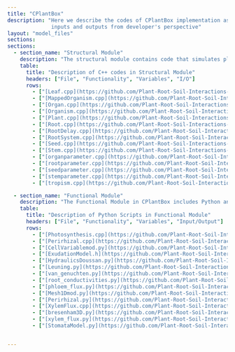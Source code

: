 ```yaml
---
title: "CPlantBox"
description: "Here we describe the codes of CPlantBox implementation as well as the instruction to install it along with its
              inputs and outputs from developer's perspective"
layout: "model_files"
sections:
sections:
  - section_name: "Structural Module"
    description: "The structural module contains code that simulates plant growth and morphology within the CPlantBox framework. It defines the characteristics and behavior of various plant organs like roots, stems, leaves, and seeds. Additionally, it handles tropism responses, enabling plants to adjust their growth direction in response to environmental cues. In essence, this module forms the basis for realistic plant growth simulations."
    table:
      title: "Description of C++ codes in Structural Module"
      headers: ["File", "Functionality", "Variables", "I/O"]
      rows:
        - ["[Leaf.cpp](https://github.com/Plant-Root-Soil-Interactions-Modelling/CPlantBox/blob/master/src/structural/Leaf.cpp)", "Manages leaf growth and development, covering creation, parameter computation, and visualization. Includes geometric properties and connectivity.", "Leaf identification, parameters, growth factors, geometry, tropism, connectivity.", "Input: Growth parameters, environment. Output: Leaf properties."]
        - ["[MappedOrganism.cpp](https://github.com/Plant-Root-Soil-Interactions-Modelling/CPlantBox/blob/master/src/structural/MappedOrganism.cpp)", "Handles plant structural management, including 3D soil grid mapping. Oversees initialization and simulation of root and shoot systems.", "Nodes, segments, radii, organ types, soil index, plant parameters, exchange zones.", "Input: Plant structure, soil parameters. Output: Plant structure, growth data."]
        - ["[Organ.cpp](https://github.com/Plant-Root-Soil-Interactions-Modelling/CPlantBox/blob/master/src/structural/Organ.cpp)", "Serves as a base class for plant organs (seeds, roots, stems, leaves), handling their development, geometry, and tree structure.", "Nodes, segments, organ tree, parameters, type, age, status.", "Input: Development parameters, time. Output: Organ structure, growth, geometry."]
        - ["[Organism.cpp](https://github.com/Plant-Root-Soil-Interactions-Modelling/CPlantBox/blob/master/src/structural/Organism.cpp)", "Provides simulation interface and manages OrganRandomParameters. Supports RSML and handles global node and organ index counters.", "Organ parameters, node/segment geometry, indices, RNG.", "Input: Simulation parameters. Output: Organism development, geometry, RSML."]
        - ["[Plant.cpp](https://github.com/Plant-Root-Soil-Interactions-Modelling/CPlantBox/blob/master/src/structural/Plant.cpp)", "Controls plant model simulation, managing tropisms, growth functions, and post-processing. Sets up simulation callbacks for tropisms and growth.", "Tropisms, growth functions, soil lookup, parameters, state, callbacks.", "Input: Initialization, growth parameters. Output: Growth, utilities."]
        - ["[Root.cpp](https://github.com/Plant-Root-Soil-Interactions-Modelling/CPlantBox/blob/master/src/structural/Root.cpp)", "Describes root growth, managing the creation of lateral roots and root-specific parameters. Provides capabilities for time-span growth simulation.", "Root parameters, types, state, node creation, tropism.", "Input: Growth parameters, environment. Output: Root growth, new nodes/roots."]
        - ["[RootDelay.cpp](https://github.com/Plant-Root-Soil-Interactions-Modelling/CPlantBox/blob/master/src/structural/RootDelay.cpp)", "Focuses on delayed lateral root growth, inheriting from Root class. Implements delay-based lateral root emergence.", "Root delay parameters, lateral root creation, root structure.", "Input: Growth parameters with delay. Output: Delayed root growth, structure."]
        - ["[RootSystem.cpp](https://github.com/Plant-Root-Soil-Interactions-Modelling/CPlantBox/blob/master/src/structural/RootSystem.cpp)", "Manages the entire root system, including base roots and parameters. Inherits from Organism class, integrating various root dynamics.", "Root parameters, tropisms, growth functions, state, tools.", "Input: Configuration, simulation parameters. Output: Root system growth, analysis."]
        - ["[Seed.cpp](https://github.com/Plant-Root-Soil-Interactions-Modelling/CPlantBox/blob/master/src/structural/Seed.cpp)", "Defines the Seed class, representing the plant's seed and managing the development of various organs. Integrates with plant organism structure.", "Seed development, organ management, integration with plant.", "Input: Plant configuration, organ parameters. Output: Organ initialization."]
        - ["[Stem.cpp](https://github.com/Plant-Root-Soil-Interactions-Modelling/CPlantBox/blob/master/src/structural/Stem.cpp)", "Handles stem growth and development, including lateral stem emergence and parameter computation. Supports various growth scenarios.", "Growth simulation, lateral management, parameter computation, growth modes.", "Input: Parameters, growth data. Output: Stem growth, data, parameters."]
        - ["[organparameter.cpp](https://github.com/Plant-Root-Soil-Interactions-Modelling/CPlantBox/blob/master/src/structural/organparameter.cpp)", "Central to configuring organ types in plants. Manages organ-specific and randomized parameters for simulation variability.", "Organ type setup, parameter handling, random parameter management.", "Input: Organism data, configuration. Output: Organ parameters, characteristics."]
        - ["[rootparameter.cpp](https://github.com/Plant-Root-Soil-Interactions-Modelling/CPlantBox/blob/master/src/structural/rootparameter.cpp)", "Defines root-specific parameters and functionalities, handling configurations for growth dynamics and tropism.", "Root type setup, growth dynamics, tropism, distance management.", "Input: Root data, growth configuration. Output: Root parameters, characteristics."]
        - ["[seedparameter.cpp](https://github.com/Plant-Root-Soil-Interactions-Modelling/CPlantBox/blob/master/src/structural/seedparameter.cpp)", "Handles seed-specific parameters, crucial for modeling early plant development and root system initiation.", "Seed positioning, root emergence, crown configuration, tiller parameters.", "Input: Seed data, configuration. Output: Seed parameters, development."]
        - ["[stemparameter.cpp](https://github.com/Plant-Root-Soil-Interactions-Modelling/CPlantBox/blob/master/src/structural/stemparameter.cpp)", "Manages stem-specific parameters, key to modeling stem growth, branching, and structural characteristics.", "Growth dynamics, branching, tropism, lifespan, nodal functions.", "Input: Stem data, growth parameters. Output: Stem parameters, characteristics."]
        - ["[tropism.cpp](https://github.com/Plant-Root-Soil-Interactions-Modelling/CPlantBox/blob/master/src/behavioral/tropism.cpp)", "Defines tropism behaviors, implementing mechanisms like gravitropism and hydrotropism, crucial for realistic plant growth simulation.", "Various tropisms, environmental response mechanisms.", "Input: Environmental stimuli, growth parameters. Output: Growth direction, tropism responses."]

  - section_name: "Functional Module"
    description: "The Functional Module in CPlantBox includes Python and C++ scripts for plant-soil-water interactions, featuring models like the Van Genuchten model for soil water retention. It offers tools for soil parameter tables, root conductivities, and more."
    table:
      title: "Description of Python Scripts in Functional Module"
      headers: ["File", "Functionality", "Variables", "Input/Output"]
      rows:
        - ["[Photosynthesis.cpp](https://github.com/Plant-Root-Soil-Interactions-Modelling/CPlantBox/blob/master/src/functional/Photosynthesis.cpp)", "Simulates plant photosynthesis, covering water flux, carbon assimilation, and environmental interactions.", "MappedPlant object, xylem water potential, intracellular CO2, atmospheric humidity, temperature, soil matric potentials, soil conductivities, error tracking.", "Input: Environmental conditions, plant structure. Output: Water potential, gas exchange rates, photosynthetic properties."]
        - ["[Perirhizal.cpp](https://github.com/Plant-Root-Soil-Interactions-Modelling/CPlantBox/blob/master/src/functional/Perirhizal.cpp)", "Calculates root segment radii based on volume, surface, or length.", "Volume type, cell volumes, segment lengths, cell/segment IDs, radii.", "Input: Volume type, cell volumes. Output: Outer radii for root segments."]
        - ["[CellVariablemod.py](https://github.com/Plant-Root-Soil-Interactions-Modelling/CPlantBox/blob/master/src/functional/CellVariablemod.py)", "Extends FiPy library for plant physiological simulations, handling water and nutrient transport.", "Custom CellVariablemod, FaceVariablemod, _AddOverFacesVariablemod, _FaceGradVariablemod, _ArithmeticCellToFaceVariablemod, mesh attributes, orientations, area/volume calculations.", "Input: Plant tissue structure. Output: Transport and flow properties in plant tissues."]
        - ["[ExudationModel.h](https://github.com/Plant-Root-Soil-Interactions-Modelling/CPlantBox/blob/master/src/functional/ExudationModel.h)", "Models root exudation, considering root growth dynamics and soil properties.", "Q, Dl, theta, R, k, l, grid, type, n0, thresh13, calc13, observationRadius, root system data.", "Input: Root system, simulation time, parameters. Output: Exudate distribution in soil."]
        - ["[HydraulicsDoussan.py](https://github.com/Plant-Root-Soil-Interactions-Modelling/CPlantBox/blob/master/src/functional/HydraulicsDoussan.py)", "Implements Doussan's root hydraulic model for water movement in roots.", "Root system (rs), soil matrices, kr_f, kx_f, simulation time, root xylem potentials (rx), axial and transpirational flux.", "Input: Root structure, environment. Output: Conductivity, axial fluxes, xylem potentials."]
        - ["[Leuning.py](https://github.com/Plant-Root-Soil-Interactions-Modelling/CPlantBox/blob/master/src/functional/Leuning.py)", "Implements the Leuning model for water movement and photosynthesis in plants.", "Qlight, VPD, Tl, soil matric potentials, xylem conductivities, root xylem potentials, CO2 concentration, stomatal conductance.", "Input: Plant data, environment. Output: Xylem potentials, stomatal conductance, assimilation rates."]
        - ["[van_genuchten.py](https://github.com/Plant-Root-Soil-Interactions-Modelling/CPlantBox/blob/master/src/functional/van_genuchten.py)", "Implements the Mualem - van Genuchten model for soil water.", "Pressure head, hydraulic conductivity methods, theta_R, theta_S, alpha, n, Ksat.", "Input: Soil water content, parameters. Output: Pressure head, water content, saturation, conductivity."]
        - ["[root_conductivities.py](https://github.com/Plant-Root-Soil-Interactions-Modelling/CPlantBox/blob/master/src/functional/root_conductivities.py)", "Provides functions for root conductivities in growth simulations.", "Initialization of constant and age-dependent conductivity values.", "Used in root hydraulic properties setup."]
        - ["[phloem_flux.py](https://github.com/Plant-Root-Soil-Interactions-Modelling/CPlantBox/blob/master/src/functional/phloem_flux.py)", "Simulates phloem flux and related processes.", "Segment ages, node indices, organ types, hydraulic properties.", "Input: Root system data, model parameters. Output: Phloem flux results."]
        - ["[Mesh1Dmod.py](https://github.com/Plant-Root-Soil-Interactions-Modelling/CPlantBox/blob/master/src/functional/Mesh1Dmod.py)", "Enhances FiPy's Mesh1D for 3D root system modeling in plants.", "Radii, length, vertex coordinates, face normals, methods for cell volumes, face areas, geometric aspects.", "Input: Root system data. Output: Adapted mesh properties."]
        - ["[Perirhizal.py](https://github.com/Plant-Root-Soil-Interactions-Modelling/CPlantBox/blob/master/src/functional/Perirhizal.py)", "Analyzes perirhizal zones in root systems.", "Soil volume cells, bounding box dimensions, zone densities, segment parameters, outer radii calculations, 3D Voronoi diagrams.", "Input: Root segment data. Output: Perirhizal zone analysis."]
        - ["[XylemFlux.cpp](https://github.com/Plant-Root-Soil-Interactions-Modelling/CPlantBox/blob/master/src/functional/XylemFlux.cpp)", "C++ module for xylem and soil flux simulation.", "Linear system assembly, segment/soil flux computation, conductivity settings.", "Used in water flow simulation within plant xylem."]
        - ["[bresenham3D.py](https://github.com/Plant-Root-Soil-Interactions-Modelling/CPlantBox/blob/master/src/functional/bresenham3D.py)", "Implements 3D Bresenham's algorithm for line generation.", "Line drawing function, sphere function for 3D structures.", "Input: Line coordinates. Output: 3D line points."]
        - ["[xylem_flux.py](https://github.com/Plant-Root-Soil-Interactions-Modelling/CPlantBox/blob/master/src/functional/xylem_flux.py)", "Models water movement in plant xylems.", "Root system, hydraulic properties, node/segment info, flux values, soil characteristics, computational matrices.", "Input: RSML root structure files. Output: Xylem pressures, flux values."]
        - ["[StomataModel.py](https://github.com/Plant-Root-Soil-Interactions-Modelling/CPlantBox/blob/master/src/functional/StomataModel.py)", "Hybrid solver for stomatal conductance and xylem water movement.", "PAR, VPD, temperatures, soil matric potentials, root xylem pressure.", "Input: Root data, environmental factors. Output: Stomatal conductance, xylem pressure."]


---
```

